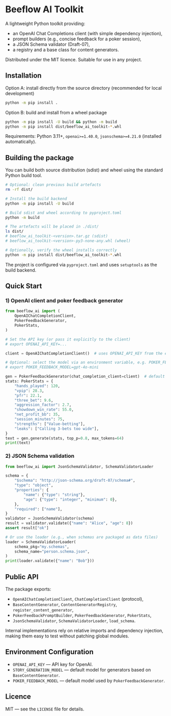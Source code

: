 # Beeflow AI Toolkit

A lightweight Python toolkit providing:
- an OpenAI Chat Completions client (with simple dependency injection),
- prompt builders (e.g., concise feedback for a poker session),
- a JSON Schema validator (Draft-07),
- a registry and a base class for content generators.

Distributed under the MIT licence. Suitable for use in any project.

## Installation

Option A: install directly from the source directory (recommended for local development)

```bash
python -m pip install .
```

Option B: build and install from a wheel package

```bash
python -m pip install -U build && python -m build
python -m pip install dist/beeflow_ai_toolkit-*.whl
```

Requirements: Python 3.11+, `openai>=1.40.0`, `jsonschema>=4.21.0` (installed automatically).

## Building the package

You can build both source distribution (sdist) and wheel using the standard Python build tool.

```bash
# Optional: clean previous build artefacts
rm -rf dist/

# Install the build backend
python -m pip install -U build

# Build sdist and wheel according to pyproject.toml
python -m build

# The artefacts will be placed in ./dist/
ls dist/
# beeflow_ai_toolkit-<version>.tar.gz (sdist)
# beeflow_ai_toolkit-<version>-py3-none-any.whl (wheel)

# Optionally, verify the wheel installs correctly
python -m pip install dist/beeflow_ai_toolkit-*.whl
```

The project is configured via `pyproject.toml` and uses `setuptools` as the build backend.

## Quick Start

### 1) OpenAI client and poker feedback generator

```python
from beeflow_ai import (
    OpenAIChatCompletionClient,
    PokerFeedbackGenerator,
    PokerStats,
)

# Set the API key (or pass it explicitly to the client)
# export OPENAI_API_KEY=...

client = OpenAIChatCompletionClient()  # uses OPENAI_API_KEY from the environment

# Optional: select the model via an environment variable, e.g. POKER_FEEDBACK_MODEL
# export POKER_FEEDBACK_MODEL=gpt-4o-mini

gen = PokerFeedbackGenerator(chat_completion_client=client)  # default model from env or 'gpt-5'
stats: PokerStats = {
    "hands_played": 120,
    "vpip": 28.3,
    "pfr": 22.1,
    "three_bet": 9.6,
    "aggression_factor": 2.7,
    "showdown_win_rate": 55.0,
    "net_profit_bb": 35,
    "session_minutes": 75,
    "strengths": ["Value-betting"],
    "leaks": ["Calling 3-bets too wide"],
}
text = gen.generate(stats, top_p=0.8, max_tokens=64)
print(text)
```

### 2) JSON Schema validation

```python
from beeflow_ai import JsonSchemaValidator, SchemaValidatorLoader

schema = {
    "$schema": "http://json-schema.org/draft-07/schema#",
    "type": "object",
    "properties": {
        "name": {"type": "string"},
        "age": {"type": "integer", "minimum": 0},
    },
    "required": ["name"],
}
validator = JsonSchemaValidator(schema)
result = validator.validate({"name": "Alice", "age": 8})
assert result["ok"]

# Or use the loader (e.g., when schemas are packaged as data files)
loader = SchemaValidatorLoader(
    schema_pkg="my.schemas",
    schema_name="person.schema.json",
)
print(loader.validate({"name": "Bob"}))
```

## Public API

The package exports:
- `OpenAIChatCompletionClient`, `ChatCompletionClient` (protocol),
- `BaseContentGenerator`, `ContentGeneratorRegistry`, `register_content_generator`,
- `PokerFeedbackPromptBuilder`, `PokerFeedbackGenerator`, `PokerStats`,
- `JsonSchemaValidator`, `SchemaValidatorLoader`, `load_schema`.

Internal implementations rely on relative imports and dependency injection, making them easy
to test without patching global modules.

## Environment Configuration

- `OPENAI_API_KEY` — API key for OpenAI.
- `STORY_GENERATION_MODEL` — default model for generators based on `BaseContentGenerator`.
- `POKER_FEEDBACK_MODEL` — default model used by `PokerFeedbackGenerator`.

## Licence

MIT — see the `LICENSE` file for details.
